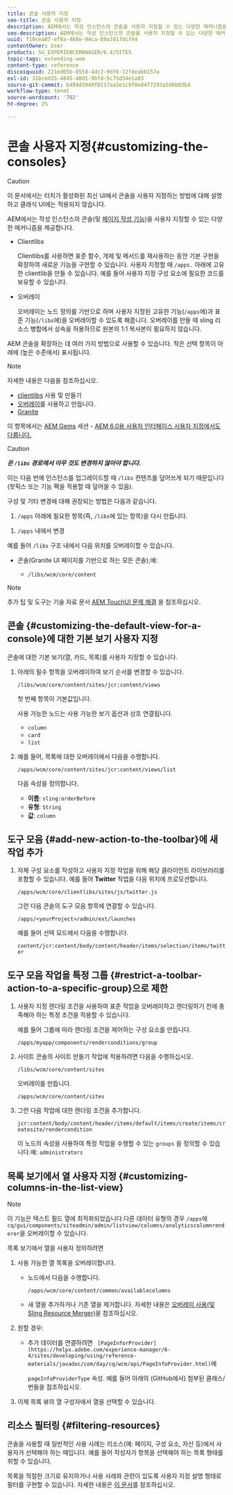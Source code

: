 ```yaml
---
title: 콘솔 사용자 지정
seo-title: 콘솔 사용자 지정
description: AEM에서는 작성 인스턴스의 콘솔을 사용자 지정할 수 있는 다양한 메커니즘을 제공합니다
seo-description: AEM에서는 작성 인스턴스의 콘솔을 사용자 지정할 수 있는 다양한 메커니즘을 제공합니다
uuid: f10cea87-ef8a-468e-94ca-89a1017dcf44
contentOwner: User
products: SG_EXPERIENCEMANAGER/6.4/SITES
topic-tags: extending-aem
content-type: reference
discoiquuid: 221ed05b-855d-4dc2-9df6-12fdeabb157a
exl-id: 31bced35-4845-40d1-9bfd-5c75d54e1a83
source-git-commit: bd94d3949f0117aa3e1c9f0e84f7293a5d6b03b4
workflow-type: tm+mt
source-wordcount: '702'
ht-degree: 2%

---
```


# 콘솔 사용자 지정{#customizing-the-consoles}

>[!CAUTION]
>
>이 문서에서는 터치가 활성화된 최신 UI에서 콘솔을 사용자 지정하는 방법에 대해 설명하고 클래식 UI에는 적용되지 않습니다.

AEM에서는 작성 인스턴스의 콘솔(및 [페이지 작성 기능](/help/sites-developing/customizing-page-authoring-touch.md))을 사용자 지정할 수 있는 다양한 메커니즘을 제공합니다.

* Clientlibs

   Clientlibs를 사용하면 표준 함수, 개체 및 메서드를 재사용하는 동안 기본 구현을 확장하여 새로운 기능을 구현할 수 있습니다. 사용자 지정할 때 `/apps.` 아래에 고유한 clientlib을 만들 수 있습니다. 예를 들어 사용자 지정 구성 요소에 필요한 코드를 보유할 수 있습니다.

* 오버레이

   오버레이는 노드 정의를 기반으로 하며 사용자 지정된 고유한 기능(`/apps`에)과 표준 기능(`/libs`에)을 오버레이할 수 있도록 해줍니다. 오버레이를 만들 때 sling 리소스 병합에서 상속을 허용하므로 원본의 1:1 복사본이 필요하지 않습니다.

AEM 콘솔을 확장하는 데 여러 가지 방법으로 사용할 수 있습니다. 작은 선택 항목이 아래에 (높은 수준에서) 표시됩니다.

>[!NOTE]
>
>자세한 내용은 다음을 참조하십시오.
>
>* [clientlibs](/help/sites-developing/clientlibs.md) 사용 및 만들기
>* [오버레이](/help/sites-developing/overlays.md)를 사용하고 만듭니다.
>* [Granite](https://helpx.adobe.com/experience-manager/6-4/sites/developing/using/reference-materials/granite-ui/api/index.html)

>
>
이 항목에서는 [AEM Gems](https://docs.adobe.com/content/ddc/en/gems.html) 세션 - [AEM 6.0용 사용자 인터페이스 사용자 지정에서도 다룹니다.](https://docs.adobe.com/content/ddc/en/gems/user-interface-customization-for-aem-6.html)

>[!CAUTION]
>
>***은 `/libs` 경로에서 아무 것도 변경하지 않아야 합니다.***
>
>이는 다음 번에 인스턴스를 업그레이드할 때 `/libs` 컨텐츠를 덮어쓰게 되기 때문입니다(핫픽스 또는 기능 팩을 적용할 때 덮어쓸 수 있음).
>
>구성 및 기타 변경에 대해 권장되는 방법은 다음과 같습니다.
>
>1. `/apps` 아래에 필요한 항목(즉, `/libs`에 있는 항목)을 다시 만듭니다.
   >
   >
1. `/apps` 내에서 변경

>



예를 들어 `/libs` 구조 내에서 다음 위치를 오버레이할 수 있습니다.

* 콘솔(Granite UI 페이지를 기반으로 하는 모든 콘솔);예:

   * `/libs/wcm/core/content`

<!-- Needs a review by Engineering -->
<!--
* secondary (inner) rails; for example:

    * `/libs/wcm/core/content/search`

* toolbar(s) (dependent on console; for example sites):

    * default 

      `/libs/wcm/core/content/sites/jcr:content/body/content/header/items/default`

    * selection mode

      `/libs/wcm/core/content/sites/jcr:content/body/content/header/items/selection`

* help menu options (dependent on console; for example sites):

    * `/libs/wcm/core/content/sites/jcr:content/body/help`

* information shown on the card view (dependent on console; for example sites):

    * `/libs/wcm/core/content/sites/jcr:content/body/content/content/items/childpages`

-->
>[!NOTE]
>
>추가 팁 및 도구는 기술 자료 문서 [AEM TouchUI 문제 해결](https://helpx.adobe.com/experience-manager/kb/troubleshooting-aem-touchui-issues.html) 을 참조하십시오.

<!-- Needs a review by Engineering -->
<!--
## Code Samples {#code-samples}

Various packages have been made available on Github. These provide code samples related to the tasks covered on this page.

### aem-admin-extension-new-console {#aem-admin-extension-new-console}

`aem-admin-extension-new-console` is a sample package showing how to [create a new AEM 6 console](#create-a-custom-console). This package provides a UI for managing [Launches](/help/sites-authoring/launches.md) and adds a link in the navigation:

CODE ON GITHUB

You can find the code of this page on GitHub

* [Open aem-admin-extension-new-console project on GitHub](https://github.com/Adobe-Marketing-Cloud/aem-admin-extension-new-console)
* Download the project as [a ZIP file](https://github.com/Adobe-Marketing-Cloud/aem-admin-extension-new-console/archive/master.zip)

### aem-admin-extension-customize-sites {#aem-admin-extension-customize-sites}

`aem-admin-extension-customize-sites` is a sample package showing how to customize an existing AEM 6 admin console. This package provides updates to Sites administration:

CODE ON GITHUB

You can find the code of this page on GitHub

* [Open aem-admin-extension-customize-sites project on GitHub](https://github.com/Adobe-Marketing-Cloud/aem-admin-extension-customize-sites)
* Download the project as [a ZIP file](https://github.com/Adobe-Marketing-Cloud/aem-admin-extension-customize-sites/archive/master.zip)
-->

<!-- Needs a review by Engineering -->
<!--
## Create a Custom Console {#create-a-custom-console}

1. You can create a custom console with related actions; for example, Launches at the top level (below Sites):

   This involves:

    * creating the root space definition of your new console ``; for example:

        * `/apps/<yourProject>/admin/ext/launches`

    * this can contain (according to requirements):

        * the corresponding [clientlibs](/help/sites-developing/clientlibs.md) for custom actions and `less`/ `css` definitions

            * `/apps/<yourProject>/admin/ext/launches/clientlibs`

        * components that need to be redefined/adjusted; for example, the breadcrumbs, datasource and the launch

            * `/apps/<yourProject>/admin/ext/launches/components`

        * the Granite UI page resource:

            * `/apps/<yourProject>/admin/ext/launches/content/jcr:content`

              property: `sling:resourceType`

        * the page definition of the console

            * `/apps/<yourProject>/admin/ext/launches/content/jcr:content/head`
            * `/apps/<yourProject>/admin/ext/launches/content/jcr:content/body`

   ![chlimage_1-236](assets/chlimage_1-236.png)

   To use the new console (for example in the [rail for navigation](#add-new-navigation-option-to-rail)) an ID is used, so that it can be explicitly referenced. The ID is used to connect the console and its navigation definition. The ID is defined in the `rail` node of the page; for example, for the Sites console:

    * the rail node is: 

      `/libs/wcm/core/content/sites/jcr:content/body/rail`

        * here the `currentId` property is defined: 

          `currentId` = `cq-sites`

   For the Launches console example:

    * the node is:

        * `/apps/<yourProject>/admin/ext/launches/content/jcr:content/body/rail`

    * with the following properties:

        * `currentId` = `cq-launches`
        * `sling:resourceType` = `granite/ui/components/endor/navcolumns`
        * `srcPath` = `cq/core/content/nav`
-->

## 콘솔 {#customizing-the-default-view-for-a-console}에 대한 기본 보기 사용자 지정

콘솔에 대한 기본 보기(열, 카드, 목록)를 사용자 지정할 수 있습니다.

1. 아래의 필수 항목을 오버레이하여 보기 순서를 변경할 수 있습니다.

   `/libs/wcm/core/content/sites/jcr:content/views`

   첫 번째 항목이 기본값입니다.

   사용 가능한 노드는 사용 가능한 보기 옵션과 상호 연결됩니다.

   * `column`
   * `card`
   * `list`

1. 예를 들어, 목록에 대한 오버레이에서 다음을 수행합니다.

   `/apps/wcm/core/content/sites/jcr:content/views/list`

   다음 속성을 정의합니다.

   * **이름**: `sling:orderBefore`
   * **유형**: `String`
   * **값**:  `column`

<!-- Needs a review by Engineering -->
<!--
`aem-admin-extension-customize-sites` is a sample package showing how to customize an existing AEM 6 admin console. This package provides updates to Sites administration:

CODE ON GITHUB

You can find the code of this page on GitHub

* [Open aem-admin-extension-customize-sites project on GitHub](https://github.com/Adobe-Marketing-Cloud/aem-admin-extension-customize-sites)
* Download the project as [a ZIP file](https://github.com/Adobe-Marketing-Cloud/aem-admin-extension-customize-sites/archive/master.zip)
-->

<!-- Needs a review by Engineering -->
<!--
### Add New Navigation Option to Rail {#add-new-navigation-option-to-rail}

1. You can add a navigation entry in the rail (for example, a [custom console](#create-a-custom-console) such as Launches).

   To do this, you create an overlay of:

   `/libs/cq/core/content/nav`

   In the `/apps` overlay:

   `/apps/cq/core/content/nav`

   Create the new nodes and properties:

   ![chlimage_1-237](assets/chlimage_1-237.png)

    * Extend navigation:

        * `/apps/cq/core/content/nav/launches`

    * Specify location in the tree:

        * property: `sling:orderBefore`

    * To create the connection, the `id` property references (i.e. must be the same as) the `currentID` property [for the appropriate console](#create-a-custom-console):

        * property: `id`
        * value: same as for your console (e.g. `cq-launches`) 

          for example: the same value as the `currentId` property on:

          `/apps/<yourProject>/admin/ext/launches/content/jcr:content/body/rail`
-->

## 도구 모음 {#add-new-action-to-the-toolbar}에 새 작업 추가

1. 자체 구성 요소를 작성하고 사용자 지정 작업을 위해 해당 클라이언트 라이브러리를 포함할 수 있습니다. 예를 들어 **Twitter** 작업을 다음 위치에 프로모션합니다.

   `/apps/wcm/core/clientlibs/sites/js/twitter.js`

   그런 다음 콘솔의 도구 모음 항목에 연결할 수 있습니다.

   `/apps/<yourProject>/admin/ext/launches`

   예를 들어 선택 모드에서 다음을 수행합니다.

   `content/jcr:content/body/content/header/items/selection/items/twitter`

## 도구 모음 작업을 특정 그룹 {#restrict-a-toolbar-action-to-a-specific-group}으로 제한

1. 사용자 지정 렌더링 조건을 사용하여 표준 작업을 오버레이하고 렌더링하기 전에 충족해야 하는 특정 조건을 적용할 수 있습니다.

   예를 들어 그룹에 따라 렌더링 조건을 제어하는 구성 요소를 만듭니다.

   `/apps/myapp/components/renderconditions/group`

1. 사이트 콘솔의 사이트 만들기 작업에 적용하려면 다음을 수행하십시오.

   `/libs/wcm/core/content/sites`

   오버레이를 만듭니다.

   `/apps/wcm/core/content/sites`

1. 그런 다음 작업에 대한 렌더링 조건을 추가합니다.

   `jcr:content/body/content/header/items/default/items/create/items/createsite/rendercondition`

   이 노드의 속성을 사용하여 특정 작업을 수행할 수 있는 `groups` 을 정의할 수 있습니다.예: `administrators`

<!-- Needs a review by Engineering -->
<!--
## Remove Access to Navigation Option on Rail {#remove-access-to-navigation-option-on-rail}

1. You can rename a navigation entry in the rail by overlaying the required entry from under:

   `/libs/cq/core/content/nav`

   The nodes available correlate to the navigation options in the rail:

    * `projects`
    * `sites`
    * `assets`
    * `apps`
    * `forms`
    * `screens`
    * `personalization`
    * `commerce`
    * `tools`
    * `communities`

1. For example, on a overlay at:

   `/apps/cq/core/content/nav/sites`

   Define the following property:

    * **Name**: `sling:hideResource`
    * **Type**: `String` 
    * **Value**: `true`

`aem-admin-extension-customize-sites` is a sample package showing how to customize an existing AEM 6 admin console. This package provides updates to Sites administration:

CODE ON GITHUB

You can find the code of this page on GitHub

* [Open aem-admin-extension-new-console project on GitHub](https://github.com/Adobe-Marketing-Cloud/aem-admin-extension-new-console)
* Download the project as [a ZIP file](https://github.com/Adobe-Marketing-Cloud/aem-admin-extension-new-console/archive/master.zip)
-->

<!-- Needs a review by Engineering -->
<!--
## Restrict Access to Navigation Option on Rail {#restrict-access-to-navigation-option-on-rail}

You can restrict access to a navigation option using ACLs:

1. Open the [user and/or group management](/help/sites-administering/security.md) and select the user/group you want to restrict access for.

   >[!NOTE]
   >
   >Avoid assigning/restricting permissions on a user-by-user basis. It is [recommended to use groups](/help/sites-administering/security.md#best-practices).

1. Remove access [permissions](/help/sites-administering/security.md#permissions) to the appropriate node(s) under `/libs/cq/core/content/nav/sites`. These correlate to the navigation options in the rail:

    * `projects`
    * `sites`
    * `assets`
    * `apps`
    * `forms`
    * `screens`
    * `personalization`
    * `commerce`
    * `tools`
    * `communities`
-->

## 목록 보기에서 열 사용자 지정 {#customizing-columns-in-the-list-view}

>[!NOTE]
>
>이 기능은 텍스트 필드 열에 최적화되었습니다.다른 데이터 유형의 경우 `/apps`에 `cq/gui/components/siteadmin/admin/listview/columns/analyticscolumnrenderer`을 오버레이할 수 있습니다.

<!-- Needs a review by Engineering -->
<!--
CODE ON GITHUB

You can find the code of this page on GitHub

* [Open aem-sites-extension-listview-columns project on GitHub](https://github.com/Adobe-Marketing-Cloud/aem-sites-extension-listview-columns)
* Download the project as [a ZIP file](https://github.com/Adobe-Marketing-Cloud/aem-sites-extension-listview-columns/archive/master.zip)
-->

목록 보기에서 열을 사용자 정의하려면

1. 사용 가능한 열 목록을 오버레이합니다.

   * 노드에서 다음을 수행합니다.

      `/apps/wcm/core/content/common/availablecolumns`

   * 새 열을 추가하거나 기존 열을 제거합니다.
   자세한 내용은 [오버레이 사용(및 Sling Resource Merger)](/help/sites-developing/overlays.md)을 참조하십시오.

1. 원할 경우:

   * 추가 데이터를 연결하려면 ` [PageInforProvider](https://helpx.adobe.com/experience-manager/6-4/sites/developing/using/reference-materials/javadoc/com/day/cq/wcm/api/PageInfoProvider.html)`에

      `pageInfoProviderType` 속성.
   예를 들어 아래의 (GitHub에서) 첨부된 클래스/번들을 참조하십시오.

1. 이제 목록 뷰의 열 구성자에서 열을 선택할 수 있습니다.

## 리소스 필터링 {#filtering-resources}

콘솔을 사용할 때 일반적인 사용 사례는 리소스(예: 페이지, 구성 요소, 자산 등)에서 사용자가 선택해야 하는 때입니다. 예를 들어 작성자가 항목을 선택해야 하는 목록 형태를 취할 수 있습니다.

목록을 적절한 크기로 유지하거나 사용 사례와 관련이 있도록 사용자 지정 설명 형태로 필터를 구현할 수 있습니다. 자세한 내용은 [이 문서](/help/sites-developing/customizing-page-authoring-touch.md#filtering-resources)를 참조하십시오.
